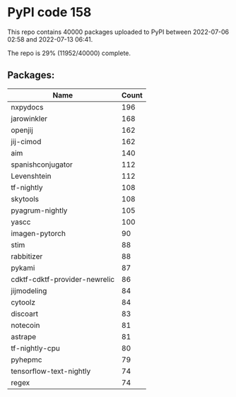 # PyPI code 158

This repo contains 40000 packages uploaded to PyPI between 
2022-07-06 02:58 and 2022-07-13 06:41.

The repo is 29% (11952/40000) complete.

## Packages:

| Name  | Count |
| ----- | ----- |
| nxpydocs | 196 |
| jarowinkler | 168 |
| openjij | 162 |
| jij-cimod | 162 |
| aim | 140 |
| spanishconjugator | 112 |
| Levenshtein | 112 |
| tf-nightly | 108 |
| skytools | 108 |
| pyagrum-nightly | 105 |
| yascc | 100 |
| imagen-pytorch | 90 |
| stim | 88 |
| rabbitizer | 88 |
| pykami | 87 |
| cdktf-cdktf-provider-newrelic | 86 |
| jijmodeling | 84 |
| cytoolz | 84 |
| discoart | 83 |
| notecoin | 81 |
| astrape | 81 |
| tf-nightly-cpu | 80 |
| pyhepmc | 79 |
| tensorflow-text-nightly | 74 |
| regex | 74 |


